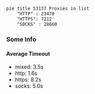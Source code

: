 
```mermaid
pie title 53137 Proxies in list
    "HTTP" : 23470
    "HTTPS": 7212
    "SOCKS" : 28660
```

### Some Info
#### Average Timeout

- mixed: 3.5s
- http: 1.6s
- https: 8.2s
- socks: 5.0s